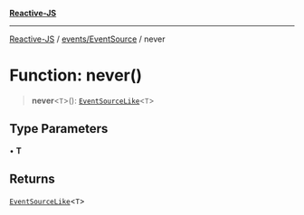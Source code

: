 [**Reactive-JS**](../../../README.md)

***

[Reactive-JS](../../../README.md) / [events/EventSource](../README.md) / never

# Function: never()

> **never**\<`T`\>(): [`EventSourceLike`](../../interfaces/EventSourceLike.md)\<`T`\>

## Type Parameters

• **T**

## Returns

[`EventSourceLike`](../../interfaces/EventSourceLike.md)\<`T`\>
